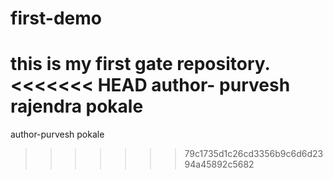 # first-demo
this is my first gate repository.
<br>
<<<<<<< HEAD
author- purvesh rajendra pokale
=======
author-purvesh pokale
>>>>>>> 79c1735d1c26cd3356b9c6d6d2394a45892c5682
